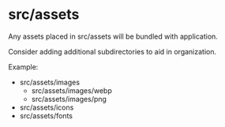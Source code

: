 # src/assets

Any assets placed in src/assets will be bundled with application.

Consider adding additional subdirectories to aid in organization.

Example:

- src/assets/images
  - src/assets/images/webp
  - src/assets/images/png
- src/assets/icons
- src/assets/fonts

